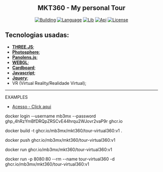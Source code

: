  
<h2 align="center">
    <b>MKT360 - My personal Tour</b>
</h2>

<p align="center">
    <a href="#"><img src="https://img.shields.io/badge/version-2.0.5-%231081c2" alt="Building"></a>
    <a href="#"><img src="https://img.shields.io/badge/language-JS-%23f7df1e" alt="Language"></a>
    <a href="#"><img src="https://img.shields.io/badge/lib-Jquery-%230868ab" alt="Lib"></a>
    <a href="#"><img src="https://img.shields.io/badge/api-three.js-%2361b645" alt="Api"></a>
    <a href="#"><img src="https://img.shields.io/badge/license-MIT-green" alt="License"></a>
</p>

  

## Tecnologias usadas:
- **[THREE.JS](https://threejs.org)**;
- **[Photosphere](https://photo-sphere-viewer.js.org/)**;
- **[Panolens.js](https://github.com/pchen66/panolens.js)**;
- **[WEBGL](https://get.webgl.org/)**;
- **[Cardboard](https://arvr.google.com/)**;
- **[Javascript](https://developer.mozilla.org/pt-BR/docs/Web/JavaScript)**;
- **[Jquery](https://jquery.com/)**;
- VR (Virtual Reality/Realidade Virtual);

<hr>
EXAMPLES 

- [Acesso - Click  aqui](https://mkt360.gnssys.com/)


docker login --username mb3mx --password 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 ghcr.io

docker build -t  ghcr.io/mb3mx/mkt360/tour-virtual360:v1 .

docker push ghcr.io/mb3mx/mkt360/tour-virtual360:v1

docker run ghcr.io/mb3mx/mkt360/tour-virtual360:v1

 docker run -p 8080:80 --rm --name tour-virtual360 -d ghcr.io/mb3mx/mkt360/tour-virtual360:v1
